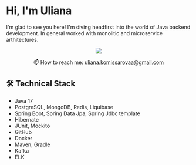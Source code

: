 # Hi, I'm Uliana 
I'm glad to see you here! I'm diving headfirst into the world of Java backend development.
In general worked with monolitic and microservice arthitectures.


<p align='center'>
   <a href="https://t.me/ulyana_komissarovaa">
       <img src="https://img.shields.io/badge/Telegram-2CA5E0?style=for-the-badge&logo=telegram&logoColor=white"/>
   </a>
<p align='center'>
   📫 How to reach me: <a href='mailto:ulyana_vas@mail.ru'>uliana.komissarovaa@gmail.com</a>
</p>

## 🛠 Technical Stack
*   Java 17
*   PostgreSQL, MongoDB, Redis, Liquibase
*   Spring Boot, Spring Data Jpa, Spring Jdbc template
*   Hibernate
*   JUnit, Mockito
*   GitHub
*   Docker
*   Maven, Gradle
*   Kafka
*   ELK

